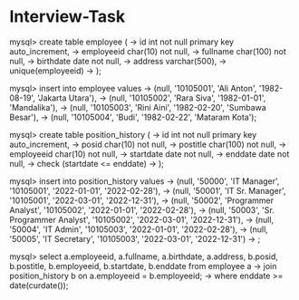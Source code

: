 # Interview-Task

mysql> create table employee (
    -> id int not null primary key auto_increment,
    -> employeeid char(10) not null,
    -> fullname char(100) not null,
    -> birthdate date not null,
    -> address varchar(500),
    -> unique(employeeid)
    -> );
	
	
mysql> insert into employee values
    -> (null, '10105001', 'Ali Anton', '1982-08-19', 'Jakarta Utara'),
    -> (null, '10105002', 'Rara Siva', '1982-01-01', 'Mandalika'),
    -> (null, '10105003', 'Rini Aini', '1982-02-20', 'Sumbawa Besar'),
    -> (null, '10105004', 'Budi', '1982-02-22', 'Mataram Kota');
	
	
mysql> create table position_history (
    -> id int not null primary key auto_increment,
    -> posid char(10) not null,
    -> postitle char(100) not null,
    -> employeeid char(10) not null,
    -> startdate date not null,
    -> enddate date not null,
    -> check (startdate <= enddate)
    -> );
	
mysql> insert into position_history values
    -> (null, '50000', 'IT Manager', '10105001', '2022-01-01', '2022-02-28'),
    -> (null, '50001', 'IT Sr. Manager', '10105001', '2022-03-01', '2022-12-31'),
    -> (null, '50002', 'Programmer Analyst', '10105002', '2022-01-01', '2022-02-28'),
    -> (null, '50003', 'Sr. Programmer Analyst', '10105002', '2022-03-01', '2022-12-31'),
    -> (null, '50004', 'IT Admin', '10105003', '2022-01-01', '2022-02-28'),
    -> (null, '50005', 'IT Secretary', '10105003', '2022-03-01', '2022-12-31')
    -> ;
	
mysql> select a.employeeid, a.fullname, a.birthdate, a.address, b.posid, b.postitle, b.employeeid, b.startdate, b.enddate from employee a
    -> join position_history b on a.employeeid = b.employeeid;
    -> where enddate >= date(curdate());

